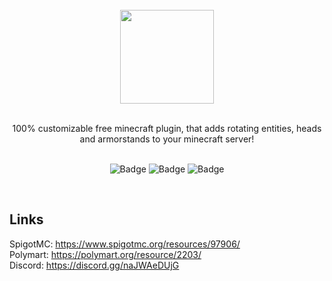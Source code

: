 <div align="center">
<!-- Image -->
<br>
<img src="https://i.imgur.com/bR1xwCD.png" height=150><br><br>

100% customizable free minecraft plugin, that adds rotating entities, heads and armorstands to your minecraft server!<br><br>

![Badge](https://img.shields.io/github/stars/Gennario/RotatingHeads2?color=yellow&style=for-the-badge) ![Badge](https://img.shields.io/github/v/release/Gennario/RotatingHeads2?style=for-the-badge) ![Badge](https://img.shields.io/discord/902495590192140288?color=blue&style=for-the-badge)
</div><br>


## Links
SpigotMC: https://www.spigotmc.org/resources/97906/<br>
Polymart: https://polymart.org/resource/2203/<br>
Discord: https://discord.gg/naJWAeDUjG<br>
